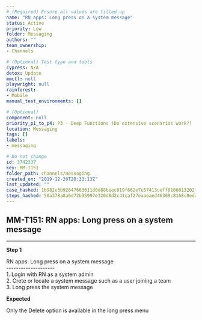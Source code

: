```yaml
---
# (Required) Ensure all values are filled up
name: "RN apps: Long press on a system message"
status: Active
priority: Low
folder: Messaging
authors: ""
team_ownership: 
- Channels

# (Optional) Test type and tools
cypress: N/A
detox: Update
mmctl: null
playwright: null
rainforest: 
- Mobile
manual_test_environments: []

# (Optional)
component: null
priority_p1_to_p4: P3 - Deep Functions (Do extensive scenarios work?)
location: Messaging
tags: []
labels: 
- messaging

# Do not change
id: 3742337
key: MM-T151
folder_path: channels/messaging
created_on: "2019-12-20T20:33:13Z"
last_updated: ""
case_hashed: 1b982e3b92647663611d0d88beec019f662e7e57413ceff0106013202f2ad4df02cb9344ee6f0c4ce69cd628b728faa6
steps_hashed: 50a378a8a6d72b95997e320d8d2c41caf27eaaeaed46369c8168c0edaab57d81323c97a2993c2637706023231331f184
---
```


## MM-T151: RN apps: Long press on a system message

---

**Step 1**

RN apps: Long press on a system message\
\--------------------\
1\. Login with RN as a system admin\
2\. Crete or locate a system message such as a user joining a team\
3\. Long press the system message

**Expected**

Only the Delete option is available in the long press menu
